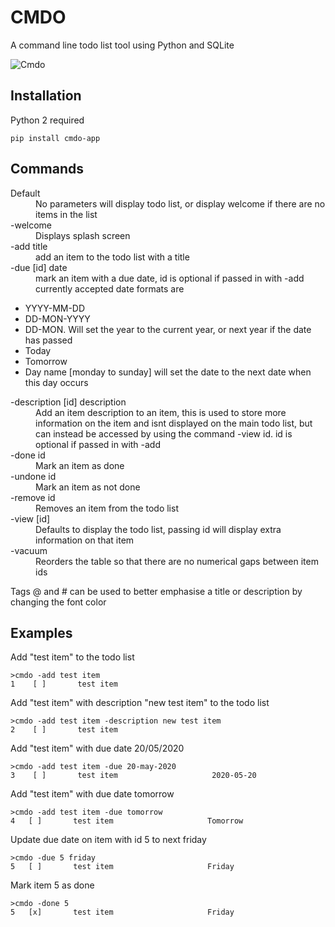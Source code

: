 # CMDO
A command line todo list tool using Python and SQLite

![Cmdo](https://user-images.githubusercontent.com/8157119/28658090-9a77f6e0-72a1-11e7-8b5a-1a7c28f9d039.PNG)

## Installation
Python 2 required
```
pip install cmdo-app
```

## Commands
<dl>
  <dt>Default</dt>
  <dd>No parameters will display todo list, or display welcome if there are no items in the list</dd>

  <dt>-welcome</dt>
  <dd>Displays splash screen</dd>
  
  <dt>-add title</dt>
  <dd>add an item to the todo list with a title</dd>

  <dt>-due [id] date</dt>
  <dd>mark an item with a due date, id is optional if passed in with -add</dd>
  <dd>currently accepted date formats are</dd>
</dl>

* YYYY-MM-DD
* DD-MON-YYYY
* DD-MON. Will set the year to the current year, or next year if the date has passed
* Today
* Tomorrow
* Day name [monday to sunday] will set the date to the next date when this day occurs

<dl>  
  <dt>-description [id] description</dt>
  <dd>Add an item description to an item, this is used to store more information on the item and isnt displayed on the main todo list,
  but can instead be accessed by using the command -view id. id is optional if passed in with -add</dd>

  <dt>-done id</dt>
  <dd>Mark an item as done</dd>

  <dt>-undone id</dt>
  <dd>Mark an item as not done</dd>

  <dt>-remove id</dt>
  <dd>Removes an item from the todo list</dd>

  <dt>-view [id]</dt>
  <dd> Defaults to display the todo list, passing id will display extra information on that item</dd>

  <dt>-vacuum</dt>
  <dd> Reorders the table so that there are no numerical gaps between item ids</dd>
<dl>

Tags @ and # can be used to better emphasise a title or description by changing the font color

## Examples
Add "test item" to the todo list

```
>cmdo -add test item
1    [ ]       test item
```

Add "test item" with description "new test item" to the todo list

```
>cmdo -add test item -description new test item
2    [ ]       test item
```

Add "test item" with due date 20/05/2020

```
>cmdo -add test item -due 20-may-2020
3    [ ]       test item                     2020-05-20
```

Add "test item" with due date tomorrow

```
>cmdo -add test item -due tomorrow
4   [ ]       test item                     Tomorrow
```

Update due date on item with id 5 to next friday

```
>cmdo -due 5 friday
5   [ ]       test item                     Friday
```

Mark item 5 as done

```
>cmdo -done 5
5   [x]       test item                     Friday
```

